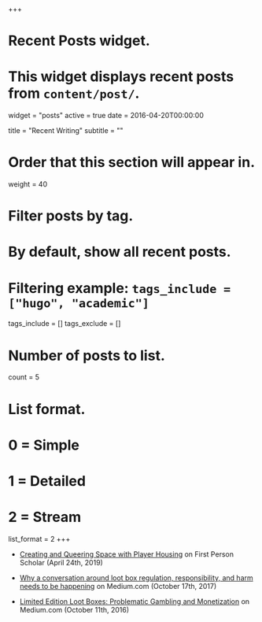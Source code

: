 +++
# Recent Posts widget.
# This widget displays recent posts from `content/post/`.
widget = "posts"
active = true
date = 2016-04-20T00:00:00

title = "Recent Writing"
subtitle = ""

# Order that this section will appear in.
weight = 40

# Filter posts by tag.
#  By default, show all recent posts.
#  Filtering example: `tags_include = ["hugo", "academic"]`
tags_include = []
tags_exclude = []

# Number of posts to list.
count = 5

# List format.
#   0 = Simple
#   1 = Detailed
#   2 = Stream
list_format = 2
+++
* [Creating and Queering Space with Player Housing](http://www.firstpersonscholar.com/creating-and-queering-space-with-player-housing/) on First Person Scholar (April 24th, 2019)

* [Why a conversation around loot box regulation, responsibility, and harm needs to be happening](https://medium.com/@perks_matthew/why-a-conversation-around-loot-box-regulation-responsibility-and-harm-needs-to-be-happening-636acf0e99ba) on Medium.com (October 17th, 2017)

* [Limited Edition Loot Boxes: Problematic Gambling and Monetization](https://medium.com/the-cube/limited-edition-loot-boxes-problematic-gambling-and-monetization-756819f2c54f) on Medium.com (October 11th, 2016)
